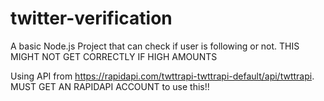 # twitter-verification
A basic Node.js Project that can check if user is following or not. THIS MIGHT NOT GET CORRECTLY IF HIGH AMOUNTS

Using API from https://rapidapi.com/twttrapi-twttrapi-default/api/twttrapi. MUST GET AN RAPIDAPI ACCOUNT to use this!!
